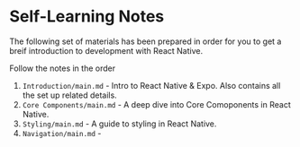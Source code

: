 # Self-Learning Notes

The following set of materials has been prepared in order for you to get a breif introduction to development with React Native.

Follow the notes in the order
1. `Introduction/main.md` - Intro to React Native & Expo. Also contains all the set up related details.
2. `Core Components/main.md` - A deep dive into Core Comoponents in React Native.
3.  `Styling/main.md` - A guide to styling in React Native.
4.  `Navigation/main.md` - 